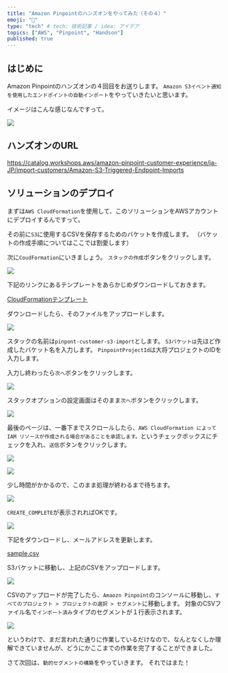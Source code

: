 ```yaml
---
title: "Amazon Pinpointのハンズオンをやってみた（その４）"
emoji: "📘"
type: "tech" # tech: 技術記事 / idea: アイデア
topics: ["AWS", "Pinpoint", "Handson"]
published: true
---
```


## はじめに

Amazon Pinpointのハンズオンの４回目をお送りします。
`Amazon S3イベント通知を使用したエンドポイントの自動インポート`をやっていきたいと思います。

イメージはこんな感じなんですって。

![](/images/aws-pinpoint-handson-04/2023-08-12-15-53-38.png)



## ハンズオンのURL
https://catalog.workshops.aws/amazon-pinpoint-customer-experience/ja-JP/import-customers/Amazon-S3-Triggered-Endpoint-Imports


## ソリューションのデプロイ
まずは`AWS CloudFormation`を使用して、このソリューションをAWSアカウントにデプロイするんですって。

その前に`S3`に使用するCSVを保存するためのバケットを作成します。
（バケットの作成手順についてはここでは割愛します）

次に`CoudFormation`にいきましょう。
`スタックの作成`ボタンをクリックします。

![](/images/aws-pinpoint-handson-04/2023-08-12-16-00-55.png)

下記のリンクにあるテンプレートをあらかじめダウンロードしておきます。

[CloudFormationテンプレート](https://github.com/aws-samples/digital-user-engagement-reference-architectures/blob/master/cloudformation/Amazon_S3_triggered_import.yaml)

ダウンロードしたら、そのファイルをアップロードします。

![](/images/aws-pinpoint-handson-04/2023-08-12-16-02-37.png)

スタックの名前は`pinpont-customer-s3-import`とします。
`S3バケットは`先ほど作成したバケット名を入力します。
`PinpointProjectId`は大将プロジェクトのIDを入力します。

入力し終わったら`次へ`ボタンをクリックします。

![](/images/aws-pinpoint-handson-04/2023-08-12-16-05-26.png)

スタックオプションの設定画面はそのまま`次へ`ボタンをクリックします。

![](/images/aws-pinpoint-handson-04/2023-08-12-16-08-59.png)

最後のページは、一番下までスクロールしたら、`AWS CloudFormation によって IAM リソースが作成される場合があることを承認します。`というチェックボックスにチェックを入れ、`送信`ボタンをクリックします。

![](/images/aws-pinpoint-handson-04/2023-08-12-16-10-52.png)

![](/images/aws-pinpoint-handson-04/2023-08-12-16-09-38.png)

少し時間がかかるので、このまま処理が終わるまで待ちます。

![](/images/aws-pinpoint-handson-04/2023-08-12-16-12-13.png)

`CREATE_COMPLETE`が表示されればOKです。

![](/images/aws-pinpoint-handson-04/2023-08-12-16-14-17.png)

下記をダウンロードし、メールアドレスを更新します。

[sample.csv](https://static.us-east-1.prod.workshops.aws/public/301678ed-0734-4951-9d1d-027e8c96d15d/static/import_customers/S3_upload_segment_csv.csv)

S3バケットに移動し、上記のCSVをアップロードします。

![](/images/aws-pinpoint-handson-04/2023-08-12-16-15-25.png)

CSVのアップロードが完了したら、`Amaozn Pinpoint`のコンソールに移動し、`すべてのプロジェクト > プロジェクトの選択 > セグメント`に移動します。
対象のCSVファイル名で`インポート済み`タイプのセグメントが１行表示されます。

![](/images/aws-pinpoint-handson-04/2023-08-12-16-17-32.png)


というわけで、まだ言われた通りに作業しているだけなので、なんとなくしか理解できていませんが、どうにかここまでの作業を完了することができました。

さて次回は、`動的セグメントの構築`をやっていきます。
それではまた！
